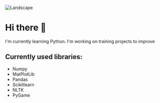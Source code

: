 ![Landscape](![69e2b1f87efc1f929e36affb7d5f5f01](https://github.com/Aprika/Aprika/assets/69417625/4c9bbf8d-cf8a-4eec-9825-52b7024ad666)
)

# Hi there 👋
I'm currently learning Python.
I'm working on training projects to improve

## Currently used libraries:
* Numpy
* MatPlotLib
* Pandas
* Scikitlearn
* NLTK
* PyGame

<!--
**Aprika/Aprika** is a ✨ _special_ ✨ repository because its `README.md` (this file) appears on your GitHub profile.

Here are some ideas to get you started:

- 🔭 I’m currently working on ...
- 🌱 I’m currently learning ...
- 👯 I’m looking to collaborate on ...
- 🤔 I’m looking for help with ...
- 💬 Ask me about ...
- 📫 How to reach me: ...
- 😄 Pronouns: ...
- ⚡ Fun fact: ...
-->
